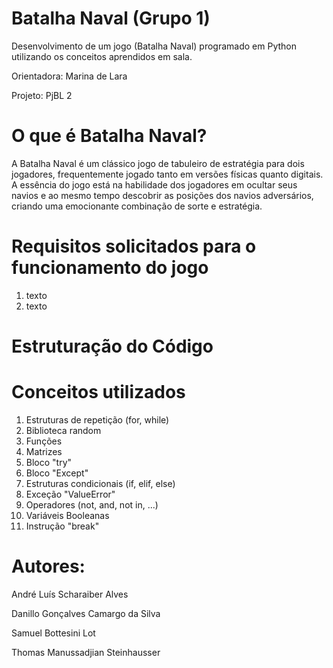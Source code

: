 # Batalha Naval (Grupo 1)

Desenvolvimento de um jogo (Batalha Naval) programado em Python utilizando os conceitos aprendidos em sala.

Orientadora: Marina de Lara

Projeto: PjBL 2

# O que é Batalha Naval?

A Batalha Naval é um clássico jogo de tabuleiro de estratégia para dois jogadores, frequentemente jogado tanto em versões físicas quanto digitais. A essência do jogo está na habilidade dos jogadores em ocultar seus navios e ao mesmo tempo descobrir as posições dos navios adversários, criando uma emocionante combinação de sorte e estratégia.

# Requisitos solicitados para o funcionamento do jogo
1. texto
2. texto


# Estruturação do Código


# Conceitos utilizados
1. Estruturas de repetição (for, while)
2. Biblioteca random
3. Funções
4. Matrizes
5. Bloco "try"
6. Bloco "Except"
7. Estruturas condicionais (if, elif, else)
8. Exceção "ValueError"
9. Operadores (not, and, not in, ...)
10. Variáveis Booleanas
11. Instrução "break"


# Autores:
André Luís Scharaiber Alves

Danillo Gonçalves Camargo da Silva

Samuel Bottesini Lot

Thomas Manussadjian Steinhausser
